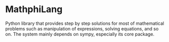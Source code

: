 # MathphiLang
Python library
that provides step by step solutions for most of mathematical
problems such as manipulation of expressions, solving equations, and so on. The
system mainly depends on sympy, especially its core package.
